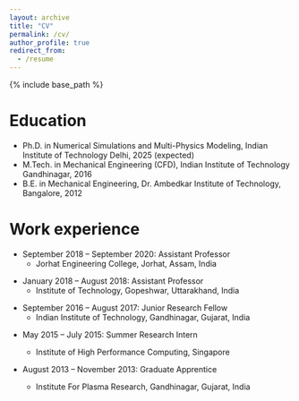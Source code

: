 ```yaml
---
layout: archive
title: "CV"
permalink: /cv/
author_profile: true
redirect_from:
  - /resume
---
```


{% include base_path %}

Education
======
* Ph.D. in Numerical Simulations and Multi-Physics Modeling, Indian Institute of Technology Delhi, 2025 (expected)
* M.Tech. in Mechanical Engineering (CFD), Indian Institute of Technology Gandhinagar, 2016
* B.E. in Mechanical Engineering, Dr. Ambedkar Institute of Technology, Bangalore, 2012

Work experience
======
* September 2018 – September 2020: Assistant Professor
  * Jorhat Engineering College, Jorhat, Assam, India
<!--  * Duties included: Teaching undergraduate and graduate-level courses in mechanical engineering-->

* January 2018 – August 2018: Assistant Professor
  * Institute of Technology, Gopeshwar, Uttarakhand, India
 <!-- * Duties included: Deliveringlectures and guided students in mechanical engineering projects-->

* September 2016 – August 2017: Junior Research Fellow
  * Indian Institute of Technology, Gandhinagar, Gujarat, India
 <!-- * Duties included: Conducting research in computational modeling and simulation-->

* May 2015 – July 2015: Summer Research Intern
  * Institute of High Performance Computing, Singapore

* August 2013 – November 2013: Graduate Apprentice
  * Institute For Plasma Research, Gandhinagar, Gujarat, India
  
<!-- Skills
======
* Skill 1
* Skill 2
  * Sub-skill 2.1
  * Sub-skill 2.2
  * Sub-skill 2.3
* Skill 3

Publications
======
  <ul>{% for post in site.publications reversed %}
    {% include archive-single-cv.html %}
  {% endfor %}</ul>
  
Talks
======
  <ul>{% for post in site.talks reversed %}
    {% include archive-single-talk-cv.html  %}
  {% endfor %}</ul>
  
Teaching
======
  <ul>{% for post in site.teaching reversed %}
    {% include archive-single-cv.html %}
  {% endfor %}</ul>
  
Service and leadership
======
* Currently signed in to 43 different slack teams -->
